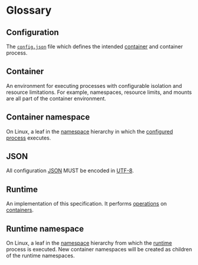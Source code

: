 # Glossary

## Configuration

The [`config.json`](config.md) file which defines the intended [container](#container) and container process.

## Container

An environment for executing processes with configurable isolation and resource limitations.
For example, namespaces, resource limits, and mounts are all part of the container environment.

## Container namespace

On Linux, a leaf in the [namespace][namespaces.7] hierarchy in which the [configured process](config.md#process-configuration) executes.

## JSON

All configuration [JSON][] MUST be encoded in [UTF-8][].

## Runtime

An implementation of this specification.
It performs [operations](runtime.md#operations) on [containers](#container).

## Runtime namespace

On Linux, a leaf in the [namespace][namespaces.7] hierarchy from which the [runtime](#runtime) process is executed.
New container namespaces will be created as children of the runtime namespaces.

[JSON]: http://json.org/
[UTF-8]: http://www.unicode.org/versions/Unicode8.0.0/ch03.pdf
[namespaces.7]: http://man7.org/linux/man-pages/man7/namespaces.7.html
